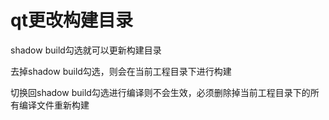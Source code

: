 # qt更改构建目录

shadow build勾选就可以更新构建目录

去掉shadow build勾选，则会在当前工程目录下进行构建

切换回shadow build勾选进行编译则不会生效，必须删除掉当前工程目录下的所有编译文件重新构建